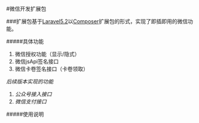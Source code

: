 #微信开发扩展包

###扩展包基于[Laravel5.2][laravel]以[Composer][composer]扩展包的形式，实现了即插即用的微信功能。

#####具体功能

1. 微信授权功能（显示/隐式）
2. 微信jsApi签名接口
3. 微信卡卷签名接口（卡卷领取）

*后续版本实现的功能*
  
1. *公众号接入接口*
2. *微信支付接口*

#####使用说明


[laravel]: https://laravel.com
[composer]: https://getcomposer.org